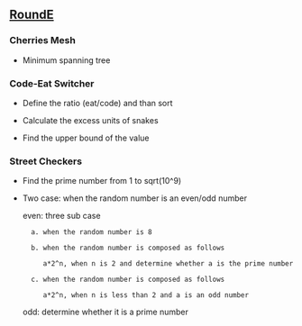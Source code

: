 ## [RoundE](https://codingcompetitions.withgoogle.com/kickstart/round/0000000000050edb)

### Cherries Mesh

- Minimum spanning tree

### Code-Eat Switcher

- Define the ratio (eat/code) and than sort

- Calculate the excess units of snakes

- Find the upper bound of the value

### Street Checkers

- Find the prime number from 1 to sqrt(10^9)

- Two case: when the random number is an even/odd number
  
  even: three sub case
        
        a. when the random number is 8
        
        b. when the random number is composed as follows 
           
           a*2^n, when n is 2 and determine whether a is the prime number
        
        c. when the random number is composed as follows
        
           a*2^n, when n is less than 2 and a is an odd number
         
  odd: determine whether it is a prime number
